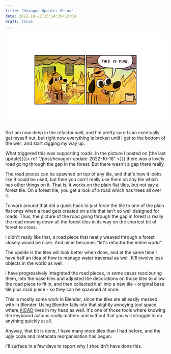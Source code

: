```yaml
---
title: "Hexagon Update: Oh no"
date: 2022-10-21T15:14:39+13:00
draft: false
---
```


![This is fine](this-is-fine.jpg)

So I am now deep in the refactor well, and I'm pretty sure I can 
eventually get myself out, but right now everything is broken
until I get to the bottom of the well, and start digging my way
up.

What triggered this was supporting roads. In the picture I posted
on [the last update]({{< ref "/post/hexagon-update-2022-10-18" >}}) there
was a lovely road going through the gap in the forest. But there
wasn't a gap there really.

The road pieces can be spawned on top of any tile, and that's how
it looks like it could be used, but then you can't really use them
on any tile which has other things on it. That is, it works on 
the plain flat tiles, but not say a forest tile. On a forest tile,
you get a look of a road which has trees all over it.

To work around that did a quick hack to just force the tile to one
of the plain flat ones when a road gets created on a tile that isn't
so well designed for roads. Thus, the picture of the road going
through the gap in forest is really the road mowing down all the
forest tiles in its way on the shortest bit of forest to cross.

I didn't really like that, a road piece that neatly weaved through
a forest closely would be nicer. And nicer becomes "let's refactor
the entire world".

The upside is the tiles will look better when done, and at the same
time I have half an idea of how to manage water traversal as well. 
It'll involve less objects in the world as well.

I have progressively integrated the road pieces, in some cases 
recolouring them, into the base tiles and adjusted the decorations
on those tiles to allow the road piece to fit in, and then collected
it all into a new tile - original base tile plus road piece - so 
they can be spawned at once. 

This is mostly some work in Blender, since the tiles are all easily
messed with in Blender. Using Blender falls into that slightly annoying
tool space where [KiCAD](https://www.kicad.org/) lives in my head as well.
It's one of those tools where knowing the keyboard actions *really* matters
and without that you will struggle to do anything quickly at all.

Anyway, that bit is done, I have many more tiles than I had before,
and the ugly code and metadata reorganisation has begun.

I'll surface in a few days to report why I shouldn't have done this.